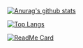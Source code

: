 [![Anurag's github stats](https://github-readme-stats.vercel.app/api?username=zhiqiang94&count_private=true&show_icons=true&theme=bear)](https://github.com/anuraghazra/github-readme-stats)

[![Top Langs](https://github-readme-stats.vercel.app/api/top-langs/?username=zhiqiang94&layout=compact)](https://github.com/anuraghazra/github-readme-stats)

[![ReadMe Card](https://github-readme-stats.vercel.app/api/pin/?username=zhiqiang94&repo=gzq-api&show_owner=true&theme=bear)](https://github.com/anuraghazra/github-readme-stats)
